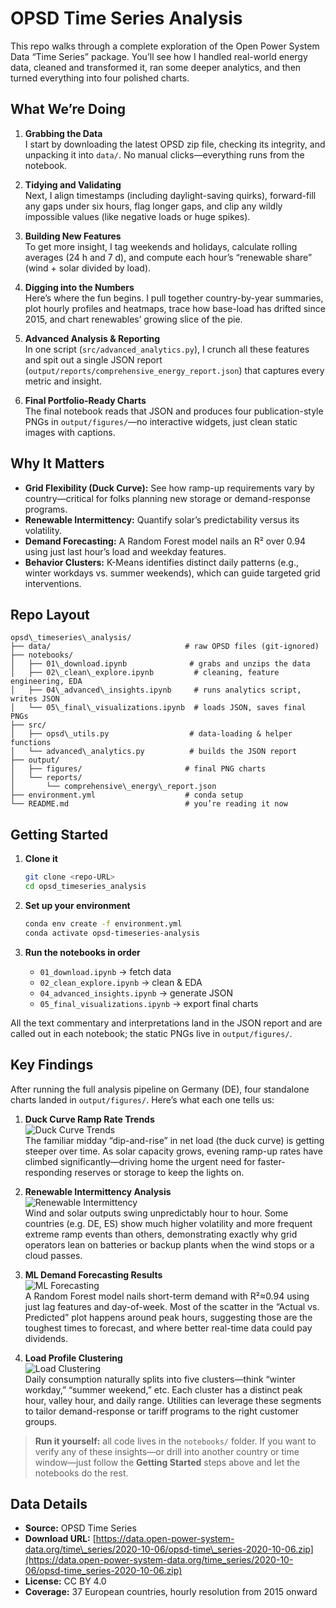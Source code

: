 # OPSD Time Series Analysis

This repo walks through a complete exploration of the Open Power System Data “Time Series” package. You’ll see how I handled real-world energy data, cleaned and transformed it, ran some deeper analytics, and then turned everything into four polished charts.

## What We’re Doing

1. **Grabbing the Data**  
   I start by downloading the latest OPSD zip file, checking its integrity, and unpacking it into `data/`. No manual clicks—everything runs from the notebook.

2. **Tidying and Validating**  
   Next, I align timestamps (including daylight-saving quirks), forward-fill any gaps under six hours, flag longer gaps, and clip any wildly impossible values (like negative loads or huge spikes).

3. **Building New Features**  
   To get more insight, I tag weekends and holidays, calculate rolling averages (24 h and 7 d), and compute each hour’s “renewable share” (wind + solar divided by load).

4. **Digging into the Numbers**  
   Here’s where the fun begins. I pull together country-by-year summaries, plot hourly profiles and heatmaps, trace how base-load has drifted since 2015, and chart renewables’ growing slice of the pie.

5. **Advanced Analysis & Reporting**  
   In one script (`src/advanced_analytics.py`), I crunch all these features and spit out a single JSON report (`output/reports/comprehensive_energy_report.json`) that captures every metric and insight.

6. **Final Portfolio-Ready Charts**  
   The final notebook reads that JSON and produces four publication-style PNGs in `output/figures/`—no interactive widgets, just clean static images with captions.

## Why It Matters

- **Grid Flexibility (Duck Curve):** See how ramp-up requirements vary by country—critical for folks planning new storage or demand-response programs.  
- **Renewable Intermittency:** Quantify solar’s predictability versus its volatility.  
- **Demand Forecasting:** A Random Forest model nails an R² over 0.94 using just last hour’s load and weekday features.  
- **Behavior Clusters:** K-Means identifies distinct daily patterns (e.g., winter workdays vs. summer weekends), which can guide targeted grid interventions.

## Repo Layout
````
opsd\_timeseries\_analysis/
├── data/                              # raw OPSD files (git-ignored)
├── notebooks/
│   ├── 01\_download.ipynb              # grabs and unzips the data
│   ├── 02\_clean\_explore.ipynb         # cleaning, feature engineering, EDA
│   ├── 04\_advanced\_insights.ipynb     # runs analytics script, writes JSON
│   └── 05\_final\_visualizations.ipynb  # loads JSON, saves final PNGs
├── src/
│   ├── opsd\_utils.py                  # data-loading & helper functions
│   └── advanced\_analytics.py          # builds the JSON report
├── output/
│   ├── figures/                       # final PNG charts
│   └── reports/
│       └── comprehensive\_energy\_report.json
├── environment.yml                    # conda setup
└── README.md                          # you’re reading it now

````

## Getting Started

1. **Clone it**  
   ```bash
   git clone <repo-URL>
   cd opsd_timeseries_analysis
   ```

2. **Set up your environment**

   ```bash
   conda env create -f environment.yml
   conda activate opsd-timeseries-analysis
   ```
3. **Run the notebooks in order**

   * `01_download.ipynb` → fetch data
   * `02_clean_explore.ipynb` → clean & EDA
   * `04_advanced_insights.ipynb` → generate JSON
   * `05_final_visualizations.ipynb` → export final charts

All the text commentary and interpretations land in the JSON report and are called out in each notebook; the static PNGs live in `output/figures/`.

## Key Findings

After running the full analysis pipeline on Germany (DE), four standalone charts landed in `output/figures/`. Here’s what each one tells us:

1. **Duck Curve Ramp Rate Trends**  
   ![Duck Curve Trends](notebooks/output/duck_curve_ramp_rate_trends.png)  
   The familiar midday “dip-and-rise” in net load (the duck curve) is getting steeper over time. As solar capacity grows, evening ramp-up rates have climbed significantly—driving home the urgent need for faster-responding reserves or storage to keep the lights on.

2. **Renewable Intermittency Analysis**  
   ![Renewable Intermittency](notebooks/output/renewable_intermittency_analysis.png)  
   Wind and solar outputs swing unpredictably hour to hour. Some countries (e.g. DE, ES) show much higher volatility and more frequent extreme ramp events than others, demonstrating exactly why grid operators lean on batteries or backup plants when the wind stops or a cloud passes.

3. **ML Demand Forecasting Results**  
   ![ML Forecasting](notebooks/output/ml_demand_forecasting_results.png)  
   A Random Forest model nails short-term demand with R²≈0.94 using just lag features and day-of-week. Most of the scatter in the “Actual vs. Predicted” plot happens around peak hours, suggesting those are the toughest times to forecast, and where better real-time data could pay dividends.

4. **Load Profile Clustering**  
   ![Load Clustering](notebooks/output/load_profile_clustering.png)  
   Daily consumption naturally splits into five clusters—think “winter workday,” “summer weekend,” etc. Each cluster has a distinct peak hour, valley hour, and daily range. Utilities can leverage these segments to tailor demand-response or tariff programs to the right customer groups.

> **Run it yourself:** all code lives in the `notebooks/` folder. If you want to verify any of these insights—or drill into another country or time window—just follow the **Getting Started** steps above and let the notebooks do the rest.


## Data Details

* **Source:** OPSD Time Series
* **Download URL:** [https://data.open-power-system-data.org/time\_series/2020-10-06/opsd-time\_series-2020-10-06.zip](https://data.open-power-system-data.org/time_series/2020-10-06/opsd-time_series-2020-10-06.zip)
* **License:** CC BY 4.0
* **Coverage:** 37 European countries, hourly resolution from 2015 onward
